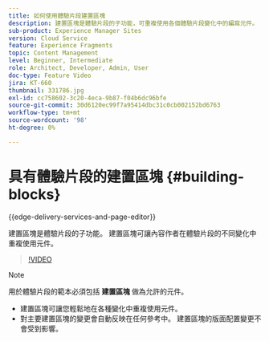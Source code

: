 ```yaml
---
title: 如何使用體驗片段建置區塊
description: 建置區塊是體驗片段的子功能，可重複使用各個體驗片段變化中的編寫元件。
sub-product: Experience Manager Sites
version: Cloud Service
feature: Experience Fragments
topic: Content Management
level: Beginner, Intermediate
role: Architect, Developer, Admin, User
doc-type: Feature Video
jira: KT-660
thumbnail: 331786.jpg
exl-id: cc758602-3c20-4eca-9b87-f04b6dc96bfe
source-git-commit: 30d6120ec99f7a95414dbc31c0cb002152bd6763
workflow-type: tm+mt
source-wordcount: '98'
ht-degree: 0%

---
```


# 具有體驗片段的建置區塊 {#building-blocks}

{{edge-delivery-services-and-page-editor}}

建置區塊是體驗片段的子功能。 建置區塊可讓內容作者在體驗片段的不同變化中重複使用元件。

>[!VIDEO](https://video.tv.adobe.com/v/331786?quality=12&learn=on)

>[!NOTE]
>
> 用於體驗片段的範本必須包括 **建置區塊** 做為允許的元件。

* 建置區塊可讓您輕鬆地在各種變化中重複使用元件。
* 對主要建置區塊的變更會自動反映在任何參考中。 建置區塊的版面配置變更不會受到影響。
